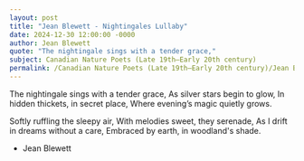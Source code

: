 ```yaml
---
layout: post
title: "Jean Blewett - Nightingales Lullaby"
date: 2024-12-30 12:00:00 -0000
author: Jean Blewett
quote: "The nightingale sings with a tender grace,"
subject: Canadian Nature Poets (Late 19th–Early 20th century)
permalink: /Canadian Nature Poets (Late 19th–Early 20th century)/Jean Blewett/Jean Blewett - Nightingales Lullaby
---
```


The nightingale sings with a tender grace,
As silver stars begin to glow,
In hidden thickets, in secret place,
Where evening’s magic quietly grows.

Softly ruffling the sleepy air,
With melodies sweet, they serenade,
As I drift in dreams without a care,
Embraced by earth, in woodland's shade.

- Jean Blewett
